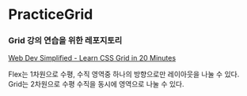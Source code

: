 # PracticeGrid

### Grid 강의 연습을 위한 레포지토리

[Web Dev Simplified - Learn CSS Grid in 20 Minutes](https://youtu.be/9zBsdzdE4sM)

Flex는 1차원으로 수평, 수직 영역중 하나의 방향으로만 레이아웃을 나눌 수 있다.<br/>
Grid는 2차원으로 수평 수직을 동시에 영역으로 나눌 수 있다.
